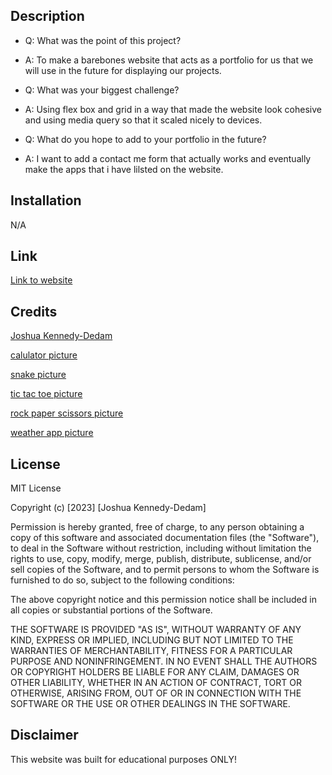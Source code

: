 ## Description
- Q: What was the point of this project?
- A: To make a barebones website that acts as a portfolio for us that we will use in the future for displaying our projects.

- Q: What was your biggest challenge?
- A: Using flex box and grid in a way that made the website look cohesive and using media query so that it scaled nicely to devices.

- Q: What do you hope to add to your portfolio in the future?
- A: I want to add a contact me form that actually works and eventually make the apps that i have lilsted on the website.

 
## Installation
N/A

## Link
 [Link to website](https://magicianjoshua.github.io/portfolio/)

 ## Credits
 [Joshua Kennedy-Dedam](https://github.com/MagicianJoshua)

 [calulator picture]( wikipedia.com)

 [snake picture](coolmathgames.com)

 [tic tac toe picture](https://www.wallpaperflare.com/search?wallpaper=tic+tac+toe)

 [rock paper scissors picture](https://makecode.microbit.org/courses/csintro/conditionals/activity)

 [weather app picture](https://www.wallpaperflare.com/low-angle-clear-sky-photography-sky-blue-white-cloud-sunny-days-wallpaper-wlogq)

 ## License
 MIT License

Copyright (c) [2023] [Joshua Kennedy-Dedam]

Permission is hereby granted, free of charge, to any person obtaining a copy of this software and associated documentation files (the "Software"), to deal in the Software without restriction, including without limitation the rights to use, copy, modify, merge, publish, distribute, sublicense, and/or sell copies of the Software, and to permit persons to whom the Software is furnished to do so, subject to the following conditions:

The above copyright notice and this permission notice shall be included in all copies or substantial portions of the Software.

THE SOFTWARE IS PROVIDED "AS IS", WITHOUT WARRANTY OF ANY KIND, EXPRESS OR IMPLIED, INCLUDING BUT NOT LIMITED TO THE WARRANTIES OF MERCHANTABILITY, FITNESS FOR A PARTICULAR PURPOSE AND NONINFRINGEMENT. IN NO EVENT SHALL THE AUTHORS OR COPYRIGHT HOLDERS BE LIABLE FOR ANY CLAIM, DAMAGES OR OTHER LIABILITY, WHETHER IN AN ACTION OF CONTRACT, TORT OR OTHERWISE, ARISING FROM, OUT OF OR IN CONNECTION WITH THE SOFTWARE OR THE USE OR OTHER DEALINGS IN THE SOFTWARE.


 ## Disclaimer
 This website was built for educational purposes ONLY!